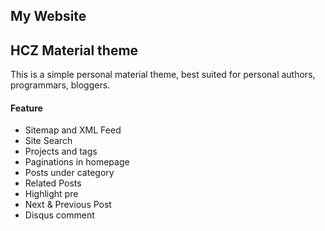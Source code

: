 ## My Website 

## HCZ Material theme

This is a simple personal material theme, best suited for personal authors, programmars, bloggers. 

#### Feature

* Sitemap and XML Feed
* Site Search 
* Projects and tags
* Paginations in homepage
* Posts under category
* Related Posts
* Highlight pre
* Next & Previous Post
* Disqus comment

